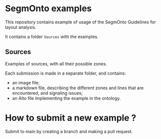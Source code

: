 # SegmOnto examples

This repository contains example of usage of the SegmOnto Guidelines for layout analysis.

It contains a folder `Sources` with the examples.

## Sources

Examples of sources, with all their possible zones.

Each submission is made in a separate folder, and contains:

- an image file;
- a markdown file, describing the different zones and lines that are encountered, and signaling issues;
- an Alto file implementing the example in the ontology. 

# How to submit a new example ?

Submit to main by creating a branch and making a pull request.


